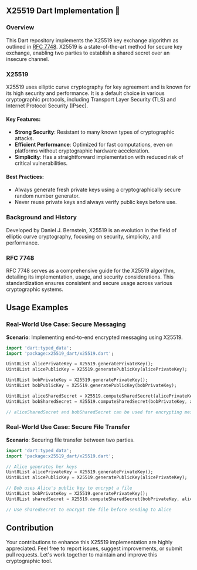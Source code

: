 ## X25519 Dart Implementation 🔐

### Overview

This Dart repository implements the X25519 key exchange algorithm as outlined in [RFC 7748](https://www.rfc-editor.org/rfc/rfc7748). X25519 is a state-of-the-art method for secure key exchange, enabling two parties to establish a shared secret over an insecure channel.

### X25519

X25519 uses elliptic curve cryptography for key agreement and is known for its high security and performance. It is a default choice in various cryptographic protocols, including Transport Layer Security (TLS) and Internet Protocol Security (IPsec).

#### Key Features:
- **Strong Security**: Resistant to many known types of cryptographic attacks.
- **Efficient Performance**: Optimized for fast computations, even on platforms without cryptographic hardware acceleration.
- **Simplicity**: Has a straightforward implementation with reduced risk of critical vulnerabilities.

#### Best Practices:
- Always generate fresh private keys using a cryptographically secure random number generator.
- Never reuse private keys and always verify public keys before use.

### Background and History

Developed by Daniel J. Bernstein, X25519 is an evolution in the field of elliptic curve cryptography, focusing on security, simplicity, and performance.

### RFC 7748

RFC 7748 serves as a comprehensive guide for the X25519 algorithm, detailing its implementation, usage, and security considerations. This standardization ensures consistent and secure usage across various cryptographic systems.

## Usage Examples

### Real-World Use Case: Secure Messaging

**Scenario**: Implementing end-to-end encrypted messaging using X25519.

```dart
import 'dart:typed_data';
import 'package:x25519_dart/x25519.dart';

Uint8List alicePrivateKey = X25519.generatePrivateKey();
Uint8List alicePublicKey = X25519.generatePublicKey(alicePrivateKey);

Uint8List bobPrivateKey = X25519.generatePrivateKey();
Uint8List bobPublicKey = X25519.generatePublicKey(bobPrivateKey);

Uint8List aliceSharedSecret = X25519.computeSharedSecret(alicePrivateKey, bobPublicKey);
Uint8List bobSharedSecret = X25519.computeSharedSecret(bobPrivateKey, alicePublicKey);

// aliceSharedSecret and bobSharedSecret can be used for encrypting messages.
```

### Real-World Use Case: Secure File Transfer

**Scenario**: Securing file transfer between two parties.

```dart
import 'dart:typed_data';
import 'package:x25519_dart/x25519.dart';

// Alice generates her keys
Uint8List alicePrivateKey = X25519.generatePrivateKey();
Uint8List alicePublicKey = X25519.generatePublicKey(alicePrivateKey);

// Bob uses Alice's public key to encrypt a file
Uint8List bobPrivateKey = X25519.generatePrivateKey();
Uint8List sharedSecret = X25519.computeSharedSecret(bobPrivateKey, alicePublicKey);

// Use sharedSecret to encrypt the file before sending to Alice
```

## Contribution

Your contributions to enhance this X25519 implementation are highly appreciated. Feel free to report issues, suggest improvements, or submit pull requests. Let's work together to maintain and improve this cryptographic tool.